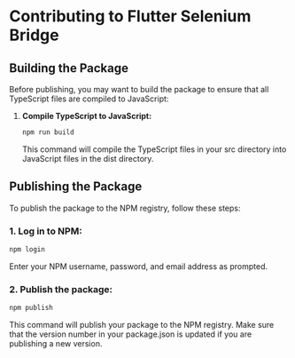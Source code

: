 # Contributing to Flutter Selenium Bridge

## Building the Package
Before publishing, you may want to build the package to ensure that all TypeScript files are compiled to JavaScript:

1. **Compile TypeScript to JavaScript:**
   ```sh
   npm run build
   ```
   This command will compile the TypeScript files in your src directory into JavaScript files in the dist directory.

## Publishing the Package
To publish the package to the NPM registry, follow these steps:

### 1. Log in to NPM:
   ```sh
   npm login
   ```
   Enter your NPM username, password, and email address as prompted.

### 2. Publish the package:
   ```sh
   npm publish
   ```
   This command will publish your package to the NPM registry. Make sure that the version number in your package.json is updated if you are publishing a new version.